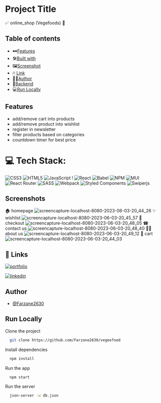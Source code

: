 
# Project Title

✅ online_shop (Vegefoods) 🛒

## Table of contents
  - 🕶[Features](#features)
  - 🛠[Built with](#built-with)
  - 🖼[Screenshot](#screenshot)
  - 🖱 [Link](#links)
  - 👩‍💻[Author](#author)
  - 🛅[Backend](#API)
  - 💻[Run Locally](#Run_Locally)


## Features


- add/remove cart into products 
- add/remove product into wishlist
- register in newsletter
- filter products based on categories
- countdown timer for best price

# 💻 Tech Stack:
![CSS3](https://img.shields.io/badge/css3-%231572B6.svg?style=plastic&logo=css3&logoColor=white) ![HTML5](https://img.shields.io/badge/html5-%23E34F26.svg?style=plastic&logo=html5&logoColor=white) ![JavaScript](https://img.shields.io/badge/javascript-%23323330.svg?style=plastic&logo=javascript&logoColor=%23F7DF1E) ! ![React](https://img.shields.io/badge/react-%2320232a.svg?style=plastic&logo=react&logoColor=%2361DAFB)  ![Babel](https://img.shields.io/badge/Babel-F9DC3e?style=plastic&logo=babel&logoColor=black)  ![NPM](https://img.shields.io/badge/NPM-%23000000.svg?style=plastic&logo=npm&logoColor=white) ![MUI](https://img.shields.io/badge/MUI-%230081CB.svg?style=plastic&logo=material-ui&logoColor=white)  ![React Router](https://img.shields.io/badge/React_Router-CA4245?style=plastic&logo=react-router&logoColor=white)  ![SASS](https://img.shields.io/badge/SASS-hotpink.svg?style=plastic&logo=SASS&logoColor=white) ![Webpack](https://img.shields.io/badge/webpack-%238DD6F9.svg?style=plastic&logo=webpack&logoColor=black) ![Styled Components](https://img.shields.io/badge/styled--components-DB7093?style=plastic&logo=styled-components&logoColor=white) ![Swiperjs](https://img.shields.io/badge/swiper-js-DB7093?style=plastic&logo=styled-components&logoColor=white)

## Screenshots
🏠 homepage
![screencapture-localhost-8080-2023-06-03-20_44_26](https://github.com/Farzane2630/vegeefood/assets/110881082/90d1cf01-e964-4049-b49f-a92d9af1837a)
✨ wishlist
![screencapture-localhost-8080-2023-06-03-20_45_57](https://github.com/Farzane2630/vegeefood/assets/110881082/a86559d6-f3e0-4af9-9739-a1540239abf4)
💸 checkout
![screencapture-localhost-8080-2023-06-03-20_48_05](https://github.com/Farzane2630/vegeefood/assets/110881082/ed1e41a1-0bd2-4ea0-bc75-81018358ace4)
☎ contact us
![screencapture-localhost-8080-2023-06-03-20_48_40](https://github.com/Farzane2630/vegeefood/assets/110881082/f7b550aa-2bea-4e0f-842c-c6f0b9fba308)
🧙‍♀️ about us
![screencapture-localhost-8080-2023-06-03-20_49_12](https://github.com/Farzane2630/vegeefood/assets/110881082/9f127c4e-27ed-4419-a3b8-86971dbb34e2)
🛒 cart
![screencapture-localhost-8080-2023-06-03-20_44_03](https://github.com/Farzane2630/vegeefood/assets/110881082/e6edab3b-fa1f-4494-89dc-7e0fb9109629)

## 🔗 Links
[![portfolio](https://img.shields.io/badge/github-000?style=for-the-badge&logo=github&logoColor=white)](https://github.com/Farzane2630)

[![linkedin](https://img.shields.io/badge/linkedin-0A66C2?style=for-the-badge&logo=linkedin&logoColor=white)](https://www.linkedin.com/in/farzane-kazemi/)



## Author

- [@Farzane2630](https://github.com/Farzane2630)


## Run Locally

Clone the project

```bash
  git clone https://github.com/Farzane2630/vegeefood
```

Install dependencies

```bash
  npm install
```

Run the app

```bash
  npm start
```

Run the server

```bash
  json-server -w db.json
```
